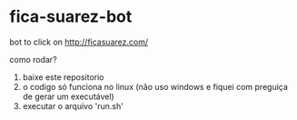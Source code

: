 # fica-suarez-bot
bot to click on http://ficasuarez.com/

como rodar?
1. baixe este repositorio
2. o codigo só funciona no linux (não uso windows e fiquei com preguiça de gerar um executável)
3. executar o arquivo 'run.sh'
